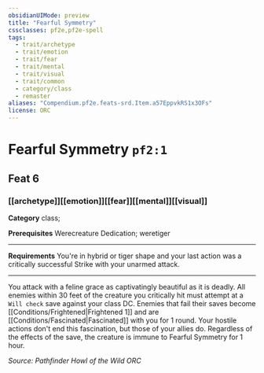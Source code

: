 ```yaml
---
obsidianUIMode: preview
title: "Fearful Symmetry"
cssclasses: pf2e,pf2e-spell
tags:
  - trait/archetype
  - trait/emotion
  - trait/fear
  - trait/mental
  - trait/visual
  - trait/common
  - category/class
  - remaster
aliases: "Compendium.pf2e.feats-srd.Item.a57EppvkRS1x3OFs"
license: ORC
---
```

# Fearful Symmetry `pf2:1`
## Feat 6
### [[archetype]][[emotion]][[fear]][[mental]][[visual]]

**Category** class; 



**Prerequisites** Werecreature Dedication; weretiger
* * *
**Requirements** You're in hybrid or tiger shape and your last action was a critically successful Strike with your unarmed attack.

* * *

You attack with a feline grace as captivatingly beautiful as it is deadly. All enemies within 30 feet of the creature you critically hit must attempt at a `Will check` save against your class DC. Enemies that fail their saves become [[Conditions/Frightened|Frightened 1]] and are [[Conditions/Fascinated|Fascinated]] with you for 1 round. Your hostile actions don't end this fascination, but those of your allies do. Regardless of the effects of the save, the creature is immune to Fearful Symmetry for 1 hour.

*Source: Pathfinder Howl of the Wild*
*ORC*